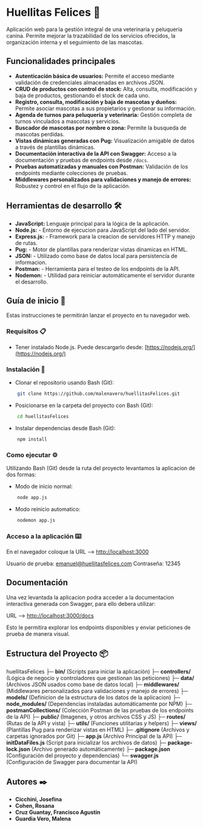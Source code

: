 # Huellitas Felices 🐾

Aplicación web para la gestión integral de una veterinaria y peluquería canina. Permite mejorar la trazabilidad de los servicios ofrecidos, la organización interna y el seguimiento de las mascotas. 

## Funcionalidades principales

- **Autenticación básica de usuarios:** Permite el acceso mediante validación de credenciales almacenadas en archivos JSON.
- **CRUD de productos con control de stock:** Alta, consulta, modificación y baja de productos, gestionando el stock de cada uno.
- **Registro, consulta, modificación y baja de mascotas y dueños:** Permite asociar mascotas a sus propietarios y gestionar su información.
- **Agenda de turnos para peluquería y veterinaria:** Gestión completa de turnos vinculados a mascotas y servicios.
- **Buscador de mascotas por nombre o zona:** Permite la busqueda de mascotas perdidas.
- **Vistas dinámicas generadas con Pug:** Visualización amigable de datos a través de plantillas dinámicas.
- **Documentación interactiva de la API con Swagger:** Acceso a la documentación y pruebas de endpoints desde `/docs`.
- **Pruebas automatizadas y manuales con Postman:** Validación de los endpoints mediante colecciones de pruebas.
- **Middlewares personalizados para validaciones y manejo de errores:** Robustez y control en el flujo de la aplicación.

## Herramientas de desarrollo 🛠️

- **JavaScript:** Lenguaje principal para la lógica de la aplicación.
- **Node.js:** - Entorno de ejecucion para JavaScript del lado del servidor.
- **Express.js:** - Framework para la creacion de servidores HTTP y manejo de rutas.
- **Pug:** - Motor de plantillas para renderizar vistas dinamicas en HTML.
- **JSON:** - Utilizado como base de datos local para persistencia de informacion.
- **Postman:** - Herramienta para el testeo de los endpoints de la API.
- **Nodemon:** - Utilidad para reiniciar automáticamente el servidor durante el desarrollo.

## Guía de inicio 🚀

Estas instrucciones te permitirán lanzar el proyecto en tu navegador web.

### Requisitos 📋

- Tener instalado Node.js. Puede descargarlo desde:
[https://nodejs.org/](https://nodejs.org/)
    
### Instalación 🔧
- Clonar el repositorio usando Bash (Git):
```bash
    git clone https://github.com/malenavero/huellitasFelices.git
```
    
- Posicionarse en la carpeta del proyecto con Bash (Git):
```bash
    cd huellitasFelices
```

- Instalar dependencias desde Bash (Git): 
```bash
    npm install
```

### Como ejecutar ⚙️

Utilizando Bash (Git) desde la ruta del proyecto levantamos la aplicacion de dos formas: 

- Modo de inicio normal:
```bash
    node app.js
```
- Modo reinicio automatico:
```bash
    nodemon app.js
```

### Acceso a la aplicación ⌨️

En el navegador coloque la URL --> [http://localhost:3000](http://localhost:3000)

Usuario de prueba: emanuel@huellitasfelices.com
Contraseña: 12345

## Documentación

Una vez levantada la aplicacion podra acceder a la documentacion interactiva generada con Swagger, para ello debera utilizar:

URL --> [http://localhost:3000/docs](http://localhost:3000/docs)

Esto le permitira explorar los endpoints disponibles y enviar peticiones de prueba de manera visual.

## Estructura del Proyecto 📦

huellitasFelices
├─ **bin/** (Scripts para iniciar la aplicación)
├─ **controllers/** (Lógica de negocio y controladores que gestionan las peticiones)
├─ **data/** (Archivos JSON usados como base de datos local)
├─ **middlewares/** (Middlewares personalizados para validaciones y manejo de errores)
├─ **models/** (Definicion de la estructura de los datos de la aplicacion)
├─ **node_modules/** (Dependencias instaladas automáticamente por NPM)
├─ **postmanCollections/** (Colección Postman de las pruebas de los endpoints de la API)
├─ **public/** (Imagenes, y otros archivos CSS y JS)
├─ **routes/** (Rutas de la API y vista)
├─ **utils/** (Funciones utilitarias y helpers)
├─ **views/** (Plantillas Pug para renderizar vistas en HTML)
├─ **.gitignore** (Archivos y carpetas ignorados por Git)
├─ **app.js** (Archivo Principal de la API)
├─ **initDataFiles.js** (Script para inicializar los archivos de datos)
├─ **package-lock.json** (Archivo generado automáticamente)
├─ **package.json** (Configuración del proyecto y dependencias)
└─ **swagger.js** (Configuración de Swagger para documentar la API)

## Autores ✒️

- **Cicchini, Josefina**
- **Cohen, Rosana**
- **Cruz Guantay, Francisco Agustin**
- **Guardia Vero, Malena**
